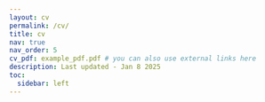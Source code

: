 ```yaml
---
layout: cv
permalink: /cv/
title: cv
nav: true
nav_order: 5
cv_pdf: example_pdf.pdf # you can also use external links here
description: Last updated - Jan 8 2025
toc:
  sidebar: left
---
```

